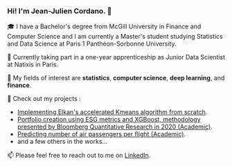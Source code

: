 ### Hi! I'm Jean-Julien Cordano. 👋

🎓 I have a Bachelor's degree from McGill University in Finance and Computer Science and I am currently a Master's student studying Statistics and Data Science at Paris 1 Panthéon-Sorbonne University.

💼 Currently taking part in a one-year apprenticeship as Junior Data Scientist at Natixis in Paris.

🎯 My fields of interest are __statistics__, __computer science__, __deep learning__, and __finance__.

🔭 Check out my projects :
- [Implementing Elkan's accelerated Kmeans algorithm from scratch](https://github.com/jjcordano/elkans_kmeans).
- [Portfolio creation using ESG metrics and XGBoost, methodology presented by Bloomberg Quantitative Research in 2020 (Academic)](https://github.com/jjcordano/xgb_portfolio).
- [Predicting number of air passengers per flight (Academic)](https://github.com/jjcordano/air_passengers).
- and a few others in the works...

📫 Please feel free to reach out to me on [LinkedIn](https://linkedin.com/in/jean-julien-cordano).

<!--
**jjcordano/jjcordano** is a ✨ _special_ ✨ repository because its `README.md` (this file) appears on your GitHub profile.

Here are some ideas to get you started:

- 🔭 I’m currently working on ...
- 🌱 I’m currently learning ...
- 👯 I’m looking to collaborate on ...
- 🤔 I’m looking for help with ...
- 💬 Ask me about ...
- 📫 How to reach me: ...
- 😄 Pronouns: ...
- ⚡ Fun fact: ...
-->
